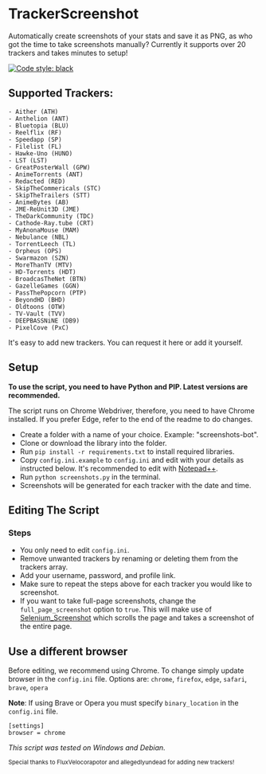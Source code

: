 # TrackerScreenshot
Automatically create screenshots of your stats and save it as PNG, as who got the time to take screenshots manually? Currently it supports over 20 trackers and takes minutes to setup!

[![Code style: black](https://img.shields.io/badge/code%20style-black-000000.svg)](https://github.com/psf/black)

## Supported Trackers:
    - Aither (ATH)
    - Anthelion (ANT)
    - Bluetopia (BLU)
    - Reelflix (RF)
    - Speedapp (SP)
    - Filelist (FL)
    - Hawke-Uno (HUNO)
    - LST (LST)
    - GreatPosterWall (GPW)
    - AnimeTorrents (ANT)
    - Redacted (RED)
    - SkipTheCommericals (STC)
    - SkipTheTrailers (STT)
    - AnimeBytes (AB)
    - JME-ReUnit3D (JME)
    - TheDarkCommunity (TDC)
    - Cathode-Ray.tube (CRT)
    - MyAnonaMouse (MAM)
    - Nebulance (NBL)
    - TorrentLeech (TL)
    - Orpheus (OPS)
    - Swarmazon (SZN)
    - MoreThanTV (MTV)
    - HD-Torrents (HDT)
    - BroadcasTheNet (BTN)
    - GazelleGames (GGN)
    - PassThePopcorn (PTP)
    - BeyondHD (BHD)
    - Oldtoons (OTW)
    - TV-Vault (TVV)
    - DEEPBASSNiNE (DB9)
    - PixelCove (PxC)

It's easy to add new trackers. You can request it here or add it yourself.

##  Setup

**To use the script, you need to have Python and PIP. Latest versions are recommended.**

The script runs on Chrome Webdriver, therefore, you need to have Chrome installed. If you prefer Edge, refer to the end of the readme to do changes.

- Create a folder with a name of your choice. Example: "screenshots-bot".
- Clone or download the library into the folder.
- Run `pip install -r requirements.txt` to install required libraries.
- Copy `config.ini.example` to `config.ini` and edit with your details as instructed below. It's recommended to edit with [Notepad++](https://notepad-plus-plus.org/).
- Run `python screenshots.py` in the terminal.
- Screenshots will be generated for each tracker with the date and time.


## Editing The Script

### Steps
- You only need to edit `config.ini`.
- Remove unwanted trackers by renaming or deleting them from the trackers array.
- Add your username, password, and profile link.
- Make sure to repeat the steps above for each tracker you would like to screenshot.
- If you want to take full-page screenshots, change the `full_page_screenshot` option to `true`. This will make use of [Selenium_Screenshot](https://github.com/PyWizards/Selenium_Screenshot) which scrolls the page and takes a screenshot of the entire page.


## Use a different browser

Before editing, we recommend using Chrome. To change simply update browser in the `config.ini` file.
Options are: `chrome`, `firefox`, `edge`, `safari`, `brave`, `opera`

**Note**: If using Brave or Opera you must specify `binary_location` in the `config.ini` file.

```
[settings]
browser = chrome
```

*This script was tested on Windows and Debian.*


<sub>Special thanks to FluxVelocorapotor and allegedlyundead for adding new trackers!</sub>
